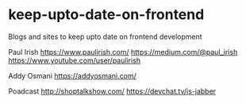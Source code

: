 # keep-upto-date-on-frontend
Blogs and sites to keep upto date on frontend development

Paul Irish
https://www.paulirish.com/
https://medium.com/@paul_irish
https://www.youtube.com/user/paulirish

Addy Osmani
https://addyosmani.com/

Poadcast
http://shoptalkshow.com/
https://devchat.tv/js-jabber
